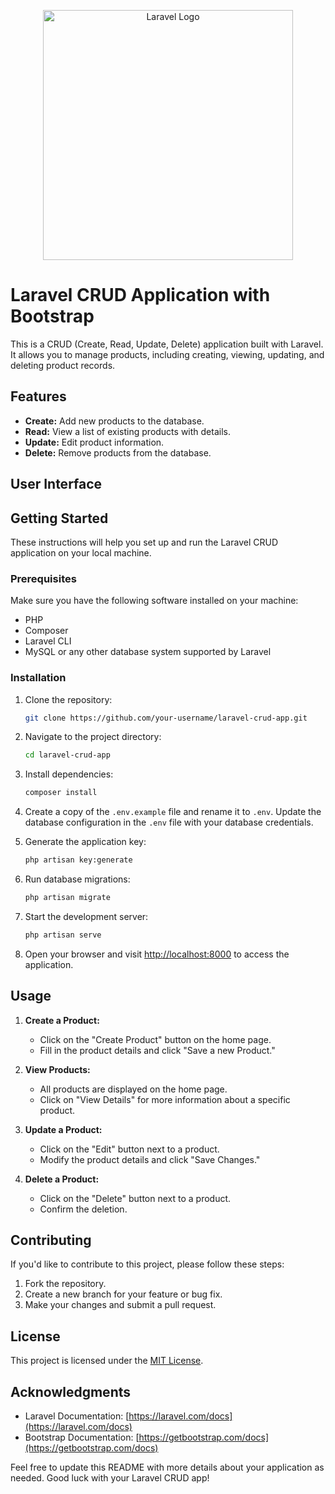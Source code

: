 <p align="center"><a href="https://laravel.com" target="_blank"><img src="https://raw.githubusercontent.com/laravel/art/master/logo-lockup/5%20SVG/2%20CMYK/1%20Full%20Color/laravel-logolockup-cmyk-red.svg" width="400" alt="Laravel Logo"></a></p>


# Laravel CRUD Application with Bootstrap

This is a CRUD (Create, Read, Update, Delete) application built with Laravel. It allows you to manage products, including creating, viewing, updating, and deleting product records.

## Features

- **Create:** Add new products to the database.
- **Read:** View a list of existing products with details.
- **Update:** Edit product information.
- **Delete:** Remove products from the database.

## User Interface


## Getting Started

These instructions will help you set up and run the Laravel CRUD application on your local machine.

### Prerequisites

Make sure you have the following software installed on your machine:

- PHP
- Composer
- Laravel CLI
- MySQL or any other database system supported by Laravel

### Installation

1. Clone the repository:

    ```bash
    git clone https://github.com/your-username/laravel-crud-app.git
    ```

2. Navigate to the project directory:

    ```bash
    cd laravel-crud-app
    ```

3. Install dependencies:

    ```bash
    composer install
    ```

4. Create a copy of the `.env.example` file and rename it to `.env`. Update the database configuration in the `.env` file with your database credentials.

5. Generate the application key:

    ```bash
    php artisan key:generate
    ```

6. Run database migrations:

    ```bash
    php artisan migrate
    ```

7. Start the development server:

    ```bash
    php artisan serve
    ```

8. Open your browser and visit [http://localhost:8000](http://localhost:8000) to access the application.

## Usage

1. **Create a Product:**
   - Click on the "Create Product" button on the home page.
   - Fill in the product details and click "Save a new Product."

2. **View Products:**
   - All products are displayed on the home page.
   - Click on "View Details" for more information about a specific product.

3. **Update a Product:**
   - Click on the "Edit" button next to a product.
   - Modify the product details and click "Save Changes."

4. **Delete a Product:**
   - Click on the "Delete" button next to a product.
   - Confirm the deletion.

## Contributing

If you'd like to contribute to this project, please follow these steps:

1. Fork the repository.
2. Create a new branch for your feature or bug fix.
3. Make your changes and submit a pull request.

## License

This project is licensed under the [MIT License](LICENSE).

## Acknowledgments

- Laravel Documentation: [https://laravel.com/docs](https://laravel.com/docs)
- Bootstrap Documentation: [https://getbootstrap.com/docs](https://getbootstrap.com/docs)

Feel free to update this README with more details about your application as needed. Good luck with your Laravel CRUD app!
